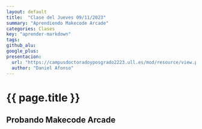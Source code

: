 ```yaml
---
layout: default
title:  "Clase del Jueves 09/11/2023"
summary: "Aprendiendo Makecode Arcade"
categories: Clases
key: "aprender-markdown"
tags:  
github_alu: 
google_plus: 
presentacion: 
  url: "https://campusdoctoradoyposgrado2223.ull.es/mod/resource/view.php?id=843"
  author: "Daniel Afonso"
---
```

# {{ page.title }}

## Probando Makecode Arcade
